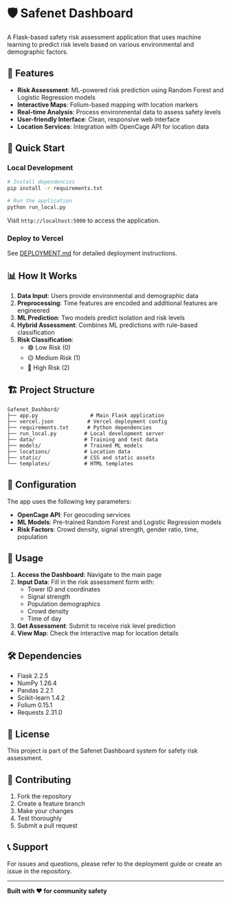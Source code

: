 # 🛡️ Safenet Dashboard

A Flask-based safety risk assessment application that uses machine learning to predict risk levels based on various environmental and demographic factors.

## 🌟 Features

- **Risk Assessment**: ML-powered risk prediction using Random Forest and Logistic Regression models
- **Interactive Maps**: Folium-based mapping with location markers
- **Real-time Analysis**: Process environmental data to assess safety levels
- **User-friendly Interface**: Clean, responsive web interface
- **Location Services**: Integration with OpenCage API for location data

## 🚀 Quick Start

### Local Development
```bash
# Install dependencies
pip install -r requirements.txt

# Run the application
python run_local.py
```

Visit `http://localhost:5000` to access the application.

### Deploy to Vercel
See [DEPLOYMENT.md](DEPLOYMENT.md) for detailed deployment instructions.

## 📊 How It Works

1. **Data Input**: Users provide environmental and demographic data
2. **Preprocessing**: Time features are encoded and additional features are engineered
3. **ML Prediction**: Two models predict isolation and risk levels
4. **Hybrid Assessment**: Combines ML predictions with rule-based classification
5. **Risk Classification**: 
   - 🟢 Low Risk (0)
   - 🟡 Medium Risk (1) 
   - 🔴 High Risk (2)

## 🏗️ Project Structure

```
Safenet_Dashbord/
├── app.py                 # Main Flask application
├── vercel.json           # Vercel deployment config
├── requirements.txt      # Python dependencies
├── run_local.py         # Local development server
├── data/                # Training and test data
├── models/              # Trained ML models
├── locations/           # Location data
├── static/              # CSS and static assets
└── templates/           # HTML templates
```

## 🔧 Configuration

The app uses the following key parameters:
- **OpenCage API**: For geocoding services
- **ML Models**: Pre-trained Random Forest and Logistic Regression models
- **Risk Factors**: Crowd density, signal strength, gender ratio, time, population

## 📱 Usage

1. **Access the Dashboard**: Navigate to the main page
2. **Input Data**: Fill in the risk assessment form with:
   - Tower ID and coordinates
   - Signal strength
   - Population demographics
   - Crowd density
   - Time of day
3. **Get Assessment**: Submit to receive risk level prediction
4. **View Map**: Check the interactive map for location details

## 🛠️ Dependencies

- Flask 2.2.5
- NumPy 1.26.4
- Pandas 2.2.1
- Scikit-learn 1.4.2
- Folium 0.15.1
- Requests 2.31.0

## 📄 License

This project is part of the Safenet Dashboard system for safety risk assessment.

## 🤝 Contributing

1. Fork the repository
2. Create a feature branch
3. Make your changes
4. Test thoroughly
5. Submit a pull request

## 📞 Support

For issues and questions, please refer to the deployment guide or create an issue in the repository.

---

**Built with ❤️ for community safety**
